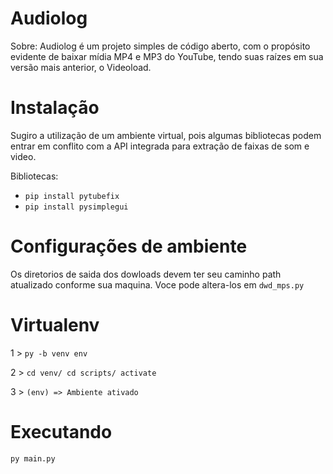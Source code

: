 # Audiolog

Sobre:
Audiolog é um projeto simples de código aberto, com o propósito evidente de baixar mídia MP4 e MP3 do YouTube, tendo suas raízes em sua versão mais anterior, o Videoload.

# Instalação
Sugiro a utilização de um ambiente virtual, pois algumas bibliotecas podem entrar em conflito com a API integrada para extração de faixas de som e video.



Bibliotecas:

- ```pip install pytubefix```
- ```pip install pysimplegui```



# Configurações de ambiente
Os diretorios de saida dos dowloads devem ter seu caminho path atualizado conforme sua maquina.
Voce pode altera-los em ```dwd_mps.py```


# Virtualenv
1 > ```py -b venv env```

2 > ```cd venv/ cd scripts/ activate```

3 > ```(env) => Ambiente ativado```


# Executando
```py main.py```